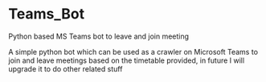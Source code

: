 # Teams_Bot
Python based MS Teams bot to leave and join meeting

A simple python bot which can be used as a crawler on Microsoft Teams to join and leave meetings based on the timetable provided,
in future I will upgrade it to do other related stuff
